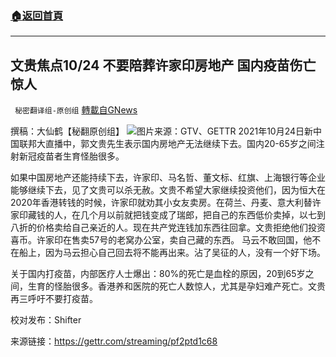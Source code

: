 ###  [:house:返回首頁](https://github.com/ourhimalayas/txt)
---


## 文贵焦点10/24 不要陪葬许家印房地产 国内疫苗伤亡惊人
` 秘密翻译组-原创组` [轉載自GNews](https://gnews.org/zh-hans/1615040/)

撰稿：大仙鹤【秘翻原创组】
![](https://assets.gnews.org/wp-content/uploads/2021/10/Screen-Shot-2021-10-24-at-1.00.32-PM-1.png)图片来源：GTV、GETTR
2021年10月24日新中国联邦大直播中，郭文贵先生表示国内房地产无法继续下去。国内20-65岁之间注射新冠疫苗者生育怪胎很多。

如果中国房地产还能持续下去，许家印、马名哲、董文标、红旗、上海银行等企业能够继续下去，见了文贵可以杀无赦。文贵不希望大家继续投资他们，因为恒大在2020年香港转钱的时候，许家印就劝其小女友卖房。在荷兰、丹麦、意大利替许家印藏钱的人，在几个月以前就把钱变成了瑞郎，把自己的东西低价卖掉，以七到八折的价格卖给自己亲近的人。现在共产党连钱加东西往回拿。文贵拒绝他们投资喜币。许家印在售卖57号的老窝办公室，卖自己藏的东西。 马云不敢回国，他不在船上，因为马云担心自己回去将不能再出来。沾了吴征的人，没有一个好下场。

关于国内打疫苗，内部医疗人士爆出：80%的死亡是血栓的原因，20到65岁之间，生育的怪胎很多。香港养和医院的死亡人数惊人，尤其是孕妇难产死亡。文贵再三呼吁不要打疫苗。

校对发布：Shifter

来源链接：https://gettr.com/streaming/pf2ptd1c68

